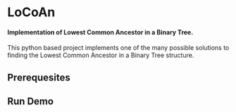 # LoCoAn
#### Implementation of Lowest Common Ancestor in a Binary Tree.
This python based project implements one of the many possible solutions to finding the Lowest Common Ancestor in a Binary Tree structure. 

## Prerequesites

## Run Demo 
